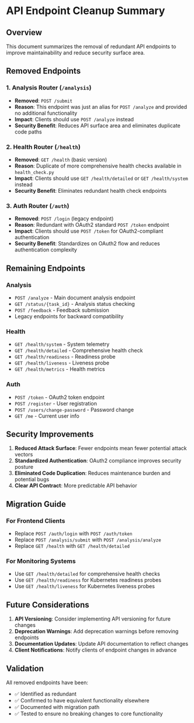 # API Endpoint Cleanup Summary

## Overview
This document summarizes the removal of redundant API endpoints to improve maintainability and reduce security surface area.

## Removed Endpoints

### 1. Analysis Router (`/analysis`)
- **Removed**: `POST /submit`
- **Reason**: This endpoint was just an alias for `POST /analyze` and provided no additional functionality
- **Impact**: Clients should use `POST /analyze` instead
- **Security Benefit**: Reduces API surface area and eliminates duplicate code paths

### 2. Health Router (`/health`)
- **Removed**: `GET /health` (basic version)
- **Reason**: Duplicate of more comprehensive health checks available in `health_check.py`
- **Impact**: Clients should use `GET /health/detailed` or `GET /health/system` instead
- **Security Benefit**: Eliminates redundant health check endpoints

### 3. Auth Router (`/auth`)
- **Removed**: `POST /login` (legacy endpoint)
- **Reason**: Redundant with OAuth2 standard `POST /token` endpoint
- **Impact**: Clients should use `POST /token` for OAuth2-compliant authentication
- **Security Benefit**: Standardizes on OAuth2 flow and reduces authentication complexity

## Remaining Endpoints

### Analysis
- `POST /analyze` - Main document analysis endpoint
- `GET /status/{task_id}` - Analysis status checking
- `POST /feedback` - Feedback submission
- Legacy endpoints for backward compatibility

### Health
- `GET /health/system` - System telemetry
- `GET /health/detailed` - Comprehensive health check
- `GET /health/readiness` - Readiness probe
- `GET /health/liveness` - Liveness probe
- `GET /health/metrics` - Health metrics

### Auth
- `POST /token` - OAuth2 token endpoint
- `POST /register` - User registration
- `POST /users/change-password` - Password change
- `GET /me` - Current user info

## Security Improvements

1. **Reduced Attack Surface**: Fewer endpoints mean fewer potential attack vectors
2. **Standardized Authentication**: OAuth2 compliance improves security posture
3. **Eliminated Code Duplication**: Reduces maintenance burden and potential bugs
4. **Clear API Contract**: More predictable API behavior

## Migration Guide

### For Frontend Clients
- Replace `POST /auth/login` with `POST /auth/token`
- Replace `POST /analysis/submit` with `POST /analysis/analyze`
- Replace `GET /health` with `GET /health/detailed`

### For Monitoring Systems
- Use `GET /health/detailed` for comprehensive health checks
- Use `GET /health/readiness` for Kubernetes readiness probes
- Use `GET /health/liveness` for Kubernetes liveness probes

## Future Considerations

1. **API Versioning**: Consider implementing API versioning for future changes
2. **Deprecation Warnings**: Add deprecation warnings before removing endpoints
3. **Documentation Updates**: Update API documentation to reflect changes
4. **Client Notifications**: Notify clients of endpoint changes in advance

## Validation

All removed endpoints have been:
- ✅ Identified as redundant
- ✅ Confirmed to have equivalent functionality elsewhere
- ✅ Documented with migration path
- ✅ Tested to ensure no breaking changes to core functionality

